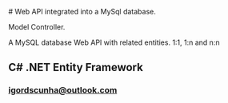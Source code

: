 ﻿﻿# Web API integrated into a MySql database.

Model Controller.

A MySQL database Web API with related entities. 1:1, 1:n and n:n

## C# .NET Entity Framework

### igordscunha@outlook.com
